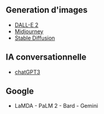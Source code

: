 ## Generation d'images

- [DALL-E 2](https://labs.openai.com/)
- [Midjourney](https://www.midjourney.com/home/?callbackUrl=%2Fapp%2F)
- [Stable Diffusion](https://stablediffusionweb.com/#demo)

## IA conversationnelle

- [chatGPT3](https://chat.openai.com/chat)

## Google

- LaMDA - PaLM 2 - Bard - Gemini
